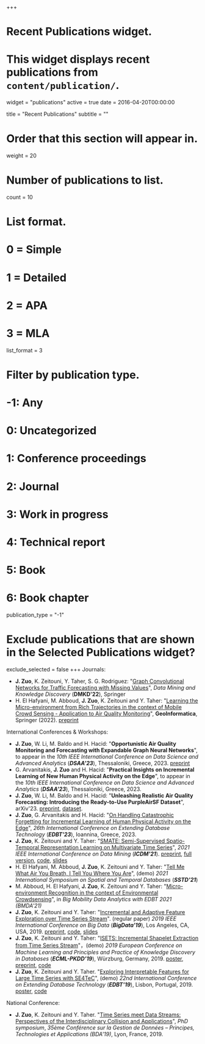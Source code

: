 +++
# Recent Publications widget.
# This widget displays recent publications from `content/publication/`.
widget = "publications"
active = true
date = 2016-04-20T00:00:00

title = "Recent Publications"
subtitle = ""

# Order that this section will appear in.
weight = 20

# Number of publications to list.
count = 10

# List format.
#   0 = Simple
#   1 = Detailed
#   2 = APA
#   3 = MLA
list_format = 3

# Filter by publication type.
# -1: Any
#  0: Uncategorized
#  1: Conference proceedings
#  2: Journal
#  3: Work in progress
#  4: Technical report
#  5: Book
#  6: Book chapter
publication_type = "-1"

# Exclude publications that are shown in the Selected Publications widget?
exclude_selected = false
+++
Journals:

- **J. Zuo**, K. Zeitouni, Y. Taher, S. G. Rodriguez: "[Graph Convolutional Networks for Traffic Forecasting with Missing Values](https://link.springer.com/article/10.1007/s10618-022-00903-7)", *Data Mining and Knowledge Discovery* (**DMKD'22**), Springer 
- H. El Hafyani, M. Abboud, **J. Zuo**, K. Zeitouni and Y. Taher: "[Learning the Micro-environment from Rich Trajectories in the context of Mobile Crowd Sensing - Application to Air Quality Monitoring](https://link.springer.com/article/10.1007/s10707-022-00471-4)", **GeoInformatica**, Springer (2022). [preprint](https://www.researchgate.net/publication/363696724_Learning_the_micro-environment_from_rich_trajectories_in_the_context_of_mobile_crowd_sensing)

International Conferences & Workshops:

- **J. Zuo**, W. Li, M. Baldo and H. Hacid: "**Opportunistic Air Quality Monitoring and Forecasting with Expandable Graph Neural Networks**", to appear in the *10th IEEE International Conference on Data Science and Advanced Analytics* (***DSAA'23***), Thessaloniki, Greece, 2023. [preprint](https://arxiv.org/pdf/2307.15916.pdf) 
- G. Arvanitakis, **J. Zuo** and H. Hacid: "**Practical Insights on Incremental Learning of New Human Physical Activity on the Edge**", to appear in the *10th IEEE International Conference on Data Science and Advanced Analytics* (***DSAA'23***), Thessaloniki, Greece, 2023. 
- **J. Zuo**, W. Li, M. Baldo and H. Hacid: "**Unleashing Realistic Air Quality Forecasting: Introducing the Ready-to-Use PurpleAirSF Dataset**", arXiv'23. [preprint](https://arxiv.org/pdf/2306.13948.pdf), [dataset](https://github.com/JingweiZuo/PurpleAirSF).
- **J. Zuo**, G. Arvanitakis and H. Hacid: "[On Handling Catastrophic Forgetting for Incremental Learning of Human Physical Activity on the Edge](https://openproceedings.org/2023/conf/edbt/3-paper-155.pdf)", *26th International Conference on Extending Database Technology* (***EDBT'23***), Ioannina, Greece, 2023.
- **J. Zuo**, K. Zeitouni and Y. Taher: "[SMATE: Semi-Supervised Spatio-Temporal Representation Learning on Multivariate Time Series](https://ieeexplore.ieee.org/document/9679137)", *2021 IEEE International Conference on Data Mining* (***ICDM'21***). [preprint](https://arxiv.org/pdf/2110.00578v2.pdf), [full version](../publication/SMATE_ICDM2021.pdf), [code](https://github.com/JingweiZuo/SMATE), [slides](../publication/SMATE_ICDM21_slides.pdf)
- H. El Hafyani, M. Abboud,  **J. Zuo**, K. Zeitouni and Y. Taher: "[Tell Me What Air You Breath, I Tell You Where You Are](https://dl.acm.org/doi/10.1145/3469830.3470914)", (demo) *2021 International Symposium on Spatial and Temporal Databases* (***SSTD'21***)
- M. Abboud, H. El Hafyani, **J. Zuo**, K. Zeitouni and Y. Taher: "[Micro-environment Recognition in the context of Environmental Crowdsensing](http://ceur-ws.org/Vol-2841/BMDA_9.pdf)", in *Big Mobility Data Analytics with EDBT 2021 (BMDA'21)*
- **J. Zuo**, K. Zeitouni and Y. Taher: "[Incremental and Adaptive Feature Exploration over Time Series Stream](https://ieeexplore.ieee.org/document/9005660)". (regular paper) *2019 IEEE International Conference on Big Data* (***BigData'19***), Los Angeles, CA, USA, 2019. [preprint](../publication/ISMAP_BigData2019.pdf), [code](https://github.com/JingweiZuo/TSStreamMining), [slides](../publication/ISMAP_BigData19_slides.pdf)
- **J. Zuo**, K. Zeitouni and Y. Taher: "[ISETS: Incremental Shapelet Extraction from Time Series Stream](https://link.springer.com/chapter/10.1007/978-3-030-46133-1_53)"，(demo) *2019 European Conference on Machine Learning and Principles and Practice of Knowledge Discovery in Databases* (***ECML-PKDD’19***), Würzburg, Germany, 2019. [poster](../publication/PKDD_Poster19.pdf), [preprint](../publication/ECML_PKDD2019.pdf), [code](https://github.com/JingweiZuo/ISETS)
- **J. Zuo**, K. Zeitouni and Y. Taher. "[Exploring Interpretable Features for Large Time Series with SE4TeC](https://openproceedings.org/2019/conf/edbt/EDBT19_paper_353.pdf)", (demo) *22nd International Conference on Extending Database Technology* (***EDBT'19***), Lisbon, Portugal, 2019. [poster](../publication/EDBT2019_poster.pdf), [code](https://github.com/JingweiZuo/SE4TeC)

National Conference: 

- **J. Zuo**, K. Zeitouni and Y. Taher. "[Time Series meet Data Streams: Perspectives of the
  Interdisciplinary Collision and Applications](../publication/BDA2019.pdf)", *PhD symposium*, *35ème Conférence sur la Gestion de Données – Principes, Technologies et Applications (BDA'19)*, Lyon, France, 2019. 

